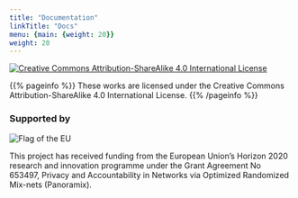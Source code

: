 ```yaml
---
title: "Documentation"
linkTitle: "Docs"
menu: {main: {weight: 20}}
weight: 20
---
```


[![Creative Commons Attribution-ShareAlike 4.0 International License](https://i.creativecommons.org/l/by-sa/4.0/88x31.png)](http://creativecommons.org/licenses/by-sa/4.0/)

{{% pageinfo %}}
These works are licensed under the Creative Commons Attribution-ShareAlike 4.0 International License.
{{% /pageinfo %}}


### Supported by

![Flag of the EU](https://katzenpost.network/images/eu-flag.jpg)

This project has received funding from the European Union’s Horizon 2020
research and innovation programme under the Grant Agreement No 653497, Privacy
and Accountability in Networks via Optimized Randomized Mix-nets (Panoramix).
